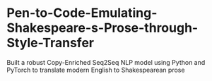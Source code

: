 # Pen-to-Code-Emulating-Shakespeare-s-Prose-through-Style-Transfer
Built a robust Copy-Enriched Seq2Seq NLP model using Python and PyTorch to translate modern English to Shakespearean prose
